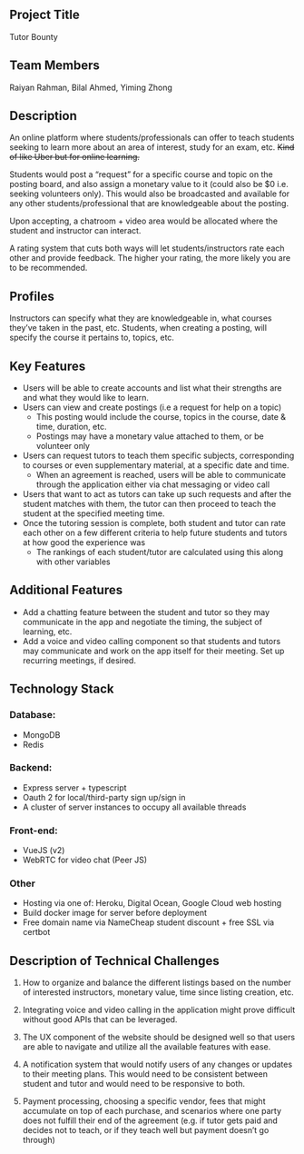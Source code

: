 ## Project Title
Tutor Bounty

## Team Members
Raiyan Rahman, Bilal Ahmed, Yiming Zhong

## Description
An online platform where students/professionals can offer to teach students seeking to learn more about an area of interest, study for an exam, etc. ~~Kind of like Uber but for online learning.~~

Students would post a “request” for a specific course and topic on the posting board, and also assign a monetary value to it (could also be $0 i.e. seeking volunteers only). This would also be broadcasted and available for any other students/professional that are knowledgeable about the posting.

Upon accepting, a chatroom + video area would be allocated where the student and instructor can interact.

A rating system that cuts both ways will let students/instructors rate each other and provide feedback. The higher your rating, the more likely you are to be recommended.

## Profiles
Instructors can specify what they are knowledgeable in, what courses they’ve taken in the past, etc. Students, when creating a posting, will specify the course it pertains to, topics, etc.

## Key Features
* Users will be able to create accounts and list what their strengths are and what they would like to learn.
* Users can view and create postings (i.e a request for help on a topic)
    * This posting would include the course, topics in the course, date & time, duration, etc.
    * Postings may have a monetary value attached to them, or be volunteer only
* Users can request tutors to teach them specific subjects, corresponding to courses or even supplementary material, at a specific date and time.
    * When an agreement is reached, users will be able to communicate through the application either via chat messaging or video call
* Users that want to act as tutors can take up such requests and after the student matches with them, the tutor can then proceed to teach the student at the specified meeting time.
* Once the tutoring session is complete, both student and tutor can rate each other on a few different criteria to help future students and tutors at how good the experience was
    * The rankings of each student/tutor are calculated using this along with other variables

## Additional Features
* Add a chatting feature between the student and tutor so they may communicate in the app and negotiate the timing, the subject of learning, etc.
* Add a voice and video calling component so that students and tutors may communicate and work on the app itself for their meeting.
Set up recurring meetings, if desired.

## Technology Stack

### Database:
* MongoDB
* Redis

### Backend:
* Express server + typescript
* Oauth 2 for local/third-party sign up/sign in
* A cluster of server instances to occupy all available threads

### Front-end:
* VueJS (v2)
* WebRTC for video chat (Peer JS)


### Other
* Hosting via one of: Heroku, Digital Ocean, Google Cloud web hosting
* Build docker image for server before deployment
* Free domain name via NameCheap student discount + free SSL via certbot

## Description of Technical Challenges
1. How to organize and balance the different listings based on the number of interested instructors, monetary value, time since listing creation, etc.

2. Integrating voice and video calling in the application might prove difficult without good APIs that can be leveraged.

3. The UX component of the website should be designed well so that users are able to navigate and utilize all the available features with ease.

4. A notification system that would notify users of any changes or updates to their meeting plans. This would need to be consistent between student and tutor and would need to be responsive to both.

5. Payment processing, choosing a specific vendor, fees that might accumulate on top of each purchase, and scenarios where one party does not fulfill their end of the agreement (e.g. if tutor gets paid and decides not to teach, or if they teach well but payment doesn’t go through)